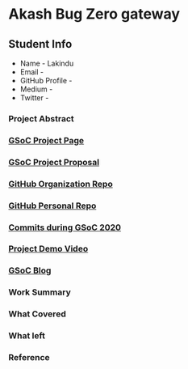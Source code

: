 # Akash	Bug Zero gateway

## Student Info

* Name - Lakindu
* Email - 
* GitHub Profile - 
* Medium - 
* Twitter - []()

### Project Abstract

### [GSoC Project Page](https://summerofcode.withgoogle.com/projects/)

### [GSoC Project Proposal]()

### [GitHub Organization Repo]()

### [GitHub Personal Repo]()

### [Commits during GSoC 2020]()

### [Project Demo Video]()

### [GSoC Blog]()

### Work Summary

### What Covered

### What left

### Reference
